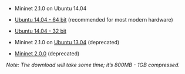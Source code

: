 * Mininet 2.1.0 on Ubuntu 14.04

 * [Ubuntu 14.04 - 64 bit](http://onlab.vicci.org/mininet-vm/mininet-2.1.0p2-140718-ubuntu-14.04-server-amd64-ovf.zip) (recommended for most modern hardware)
 * [Ubuntu 14.04 - 32 bit](http://onlab.vicci.org/mininet-vm/mininet-2.1.0p2-140718-ubuntu-14.04-server-i386-ovf.zip)

* Mininet 2.1.0 on [Ubuntu 13.04](https://bitbucket.org/mininet/mininet-vm-images/downloads) (deprecated)

* [Mininet 2.0.0](https://github.com/mininet/mininet/downloads/) (deprecated)

_Note: The download will take some time; it’s 800MB - 1GB compressed._